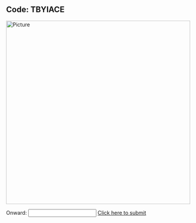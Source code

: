 ## Code: TBYIACE

<img class="profile" src="https://merrickmath.github.io/MerrickMath.github.io-CelebrateMath/space.png" alt="Picture" width="500" />


Onward: <input id='password' type='text'  />
<a href="https://MerrickMath.github.io/MerrickMath.github.io-CelebrateMath/TVUOEBQ.html" onclick="javascript:return validatePass()">  Click here to submit  </a>
<script>
function validatePass(){
    if(document.getElementById('password').value == '90'){
        return true;
    }else{
        alert('wrong password!!');
        return false;
    }
}
</script>




